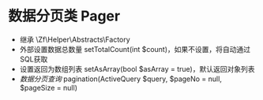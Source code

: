 # 数据分页类 Pager
- 继承 \Zf\Helper\Abstracts\Factory
- 外部设置数据总数量 setTotalCount(int $count)，如果不设置，将自动通过SQL获取
- 设置返回为数组列表 setAsArray(bool $asArray = true)，默认返回对象列表
- *数据分页查询* pagination(ActiveQuery $query, $pageNo = null, $pageSize = null)
